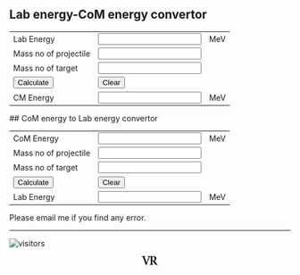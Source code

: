 ## Lab energy-CoM energy convertor
<form Name="calc1">
<table id="calc">
<tr>
<td colspan=1>Lab Energy</td>
<td colspan=1><input id="btn" name="displayLabEnergy" onkeypress="return event.charCode >= 42 && event.charCode <= 57" type="text"></td>
<td colspan=1>MeV</td>
</tr>
<tr>
<td colspan=1>Mass no of projectile</td>
<td colspan=1><input id="btn" name="displayAproj" onkeypress="return event.charCode >= 42 && event.charCode <= 57" type="text"></td>
</tr>
<tr>
<td colspan=1>Mass no of target</td>
<td colspan=1><input id="btn" name="displayAtarget" onkeypress="return event.charCode >= 42 && event.charCode <= 57" type="text"></td>
</tr>
<tr>
<td colspan=1><input id="btn" type=button value="Calculate" OnClick="calc1.displayCMEnergy.value = (1.0*calc1.displayLabEnergy.value*calc1.displayAtarget.value/(1.0*calc1.displayAproj.value+1.0*calc1.displayAtarget.value)).toPrecision(6)"></td>
<td colspan=2><input id="btn" type=button value="Clear" OnClick="calc1.displayLabEnergy.value=' ',calc1.displayAproj.value=' ',calc1.displayAtarget.value=' ', calc1.displayCMEnergy.value=' '"></td>
</tr>
<tr>
<td colspan=1>CM Energy</td>
<td colspan=1><input id="btn" name="displayCMEnergy" onkeypress="return event.charCode >= 42 && event.charCode <= 57" type="text"></td>
<td colspan=1>MeV</td>
</tr>
</table>
</form>
## CoM energy to Lab energy convertor
<form Name="calc2">
<table id="calc">
<tr>
<td colspan=1>CoM Energy</td>
<td colspan=1><input id="btn" name="displayCMEnergy" onkeypress="return event.charCode >= 42 && event.charCode <= 57" type="text"></td>
<td colspan=1>MeV</td>
</tr>
<tr>
<td colspan=1>Mass no of projectile</td>
<td colspan=1><input id="btn" name="displayAproj" onkeypress="return event.charCode >= 42 && event.charCode <= 57" type="text"></td>
</tr>
<tr>
<td colspan=1>Mass no of target</td>
<td colspan=1><input id="btn" name="displayAtarget" onkeypress="return event.charCode >= 42 && event.charCode <= 57" type="text"></td>
</tr>
<tr>
<td colspan=1><input id="btn" type=button value="Calculate" OnClick="calc2.displayLabEnergy.value = (1.0*calc2.displayCMEnergy.value*(1.0*calc2.displayAproj.value+1.0*calc2.displayAtarget.value)/(1.0*calc2.displayAtarget.value)).toPrecision(6)"></td>
<td colspan=2><input id="btn" type=button value="Clear" OnClick="calc2.displayLabEnergy.value=' ',calc2.displayAproj.value=' ',calc2.displayAtarget.value=' ', calc2.displayCMEnergy.value=' '"></td>
</tr>
<tr>
<td colspan=1>Lab Energy</td>
<td colspan=1><input id="btn" name="displayLabEnergy" onkeypress="return event.charCode >= 42 && event.charCode <= 57" type="text"></td>
<td colspan=1>MeV</td>
</tr>
</table>
</form>

Please email me if you find any error.

---
![visitors](https://visitor-badge.glitch.me/badge?page_id=rangavirender.site.labtocmcal)

<p align="center">
<img src="logo_v1.png" width="30">
</p>
